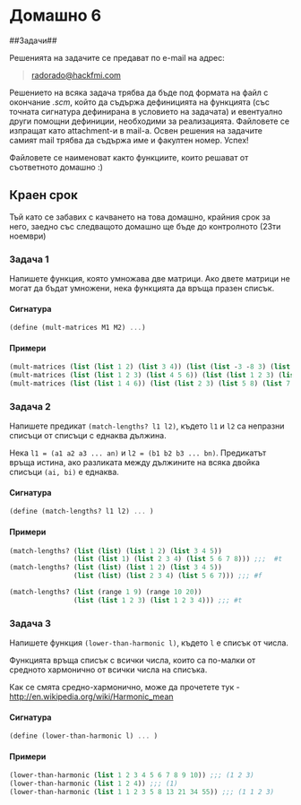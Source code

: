Домашно 6
===========

##Задачи##

Решенията на задачите се предават по e-mail на адрес:

> radorado@hackfmi.com

Решението на всяка задача трябва да бъде под формата на файл с окончание *.scm*, който да съдържа дефиницията на функцията (със точната сигнатура дефинирана в условието на задачата) и евентуално други помощни дефиниции, необходими за реализацията. Файловете се изпращат като attachment-и в mail-a. Освен решения на задачите самият mail трябва да съдържа име и факултен номер. Успех!

Файловете се наименоват както функциите, които решават от съответното домашно :)

## Краен срок ##

Тъй като се забавих с качването на това домашно, крайния срок за него, заедно със следващото домашно ще бъде до контролното (23ти ноември)

### Задача 1 ###

Напишете функция, която умножава две матрици.
Ако двете матрици не могат да бъдат умножени, нека функцията да връща празен списък.

#### Сигнатура ####

```scheme
(define (mult-matrices M1 M2) ...)
```
#### Примери ####

```scheme
(mult-matrices (list (list 1 2) (list 3 4)) (list (list -3 -8 3) (list -2 1 4))) ;;; ((-7 -6 11) (-17 -20 25))
(mult-matrices (list (list 1 2 3) (list 4 5 6)) (list (list 1 2 3) (list 4 5 6))) ;;; ()
(mult-matrices (list (list 1 4 6)) (list (list 2 3) (list 5 8) (list 7 9))) ;;; ((64 89))
```

### Задача 2 ###

Напишете предикат ```(match-lengths? l1 l2)```, където ```l1``` и ```l2``` са непразни списъци от списъци с еднаква дължина.

Нека ```l1 = (a1 a2 a3 ... an)``` и ```l2 = (b1 b2 b3 ... bn)```. Предикатът връща истина, ако разликата между дължините на всяка двойка списъци ```(ai, bi)``` е еднаква.

#### Сигнатура ####

```scheme
(define (match-lengths? l1 l2) ... )
```
#### Примери ####

```scheme
(match-lengths? (list (list) (list 1 2) (list 3 4 5)) 
                (list (list 1) (list 2 3 4) (list 5 6 7 8))) ;;;  #t
(match-lengths? (list (list) (list 1 2) (list 3 4 5)) 
                (list (list) (list 2 3 4) (list 5 6 7))) ;;; #f

(match-lengths? (list (range 1 9) (range 10 20))
                (list (list 1 2 3) (list 1 2 3 4))) ;;; #t
```

### Задача 3 ###

Напишете функция ```(lower-than-harmonic l)```, където ```l``` e списък от числа.

Функцията връща списък с всички числа, които са по-малки от средното хармонично от всички числа на списъка.

Как се смята средно-хармонично, може да прочетете тук - http://en.wikipedia.org/wiki/Harmonic_mean

#### Сигнатура ####

```scheme
(define (lower-than-harmonic l) ... )
```

#### Примери ####

```scheme
(lower-than-harmonic (list 1 2 3 4 5 6 7 8 9 10)) ;;; (1 2 3)
(lower-than-harmonic (list 1 2 4)) ;;; (1)
(lower-than-harmonic (list 1 1 2 3 5 8 13 21 34 55)) ;;; (1 1 2 3)
```

